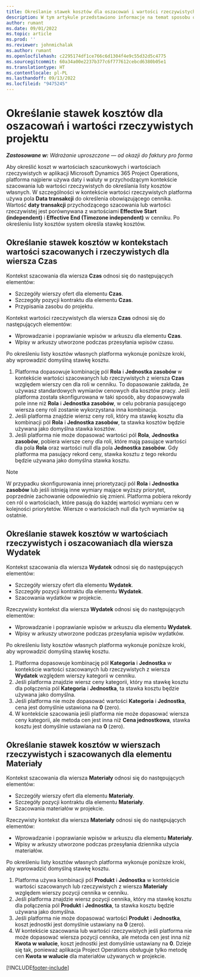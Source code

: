 ```yaml
---
title: Określanie stawek kosztów dla oszacowań i wartości rzeczywistych projektu
description: W tym artykule przedstawiono informacje na temat sposobu określania stawek kosztów w przypadku wartości szacowanych i rzeczywistych projektu.
author: rumant
ms.date: 09/01/2022
ms.topic: article
ms.prod: ''
ms.reviewer: johnmichalak
ms.author: rumant
ms.openlocfilehash: c2295174df1ce766c6d1304f4e9c55d32d5c4775
ms.sourcegitcommit: 60a34a00e2237b377c6f777612cebcd6380b05e1
ms.translationtype: HT
ms.contentlocale: pl-PL
ms.lasthandoff: 09/13/2022
ms.locfileid: "9475245"
---
```

# <a name="determine-cost-rates-for-project-estimates-and-actuals"></a>Określanie stawek kosztów dla oszacowań i wartości rzeczywistych projektu

_**Zastosowane w:** Wdrażanie uproszczone — od okazji do faktury pro forma_

Aby określić koszt w wartościach szacunkowych i wartościach rzeczywistych w aplikacji Microsoft Dynamics 365 Project Operations, platforma najpierw używa daty i waluty w przychodzącym kontekście szacowania lub wartości rzeczywistych do określania listy kosztów własnych. W szczególności w kontekście wartości rzeczywistych platforma używa pola **Data transakcji** do określenia obowiązującego cennika. Wartość **daty transakcji** przychodzącego szacowania lub wartości rzeczywistej jest porównywana z wartościami **Effective Start (independent)** i **Effective End (Timezone independent)** w cenniku. Po określeniu listy kosztów system określa stawkę kosztów. 

## <a name="determining-cost-rates-in-estimate-and-actual-contexts-for-time"></a>Określanie stawek kosztów w kontekstach wartości szacowanych i rzeczywistych dla wiersza Czas

Kontekst szacowania dla wiersza **Czas** odnosi się do następujących elementów:

- Szczegóły wierszy ofert dla elementu **Czas**.
- Szczegóły pozycji kontraktu dla elementu **Czas**.
- Przypisania zasobu do projektu.

Kontekst wartości rzeczywistych dla wiersza **Czas** odnosi się do następujących elementów:

- Wprowadzanie i poprawianie wpisów w arkuszu dla elementu **Czas**.
- Wpisy w arkuszy utworzone podczas przesyłania wpisów czasu.

Po określeniu listy kosztów własnych platforma wykonuje poniższe kroki, aby wprowadzić domyślną stawkę kosztu.

1. Platforma dopasowuje kombinację pól **Rola** i **Jednostka zasobów** w kontekście wartości szacowanych lub rzeczywistych z wiersza **Czas** względem wierszy cen dla roli w cenniku. To dopasowanie zakłada, że używasz standardowych wymiarów cenowych dla kosztów pracy. Jeśli platforma została skonfigurowana w taki sposób, aby dopasowywała pole inne niż **Rola** i **Jednostka zasobów**, w celu pobrania pasującego wiersza ceny roli zostanie wykorzystana inna kombinacja.
1. Jeśli platforma znajdzie wiersz ceny roli, który ma stawkę kosztu dla kombinacji pól **Rola** i **Jednostka zasobów**, ta stawka kosztów będzie używana jako domyślna stawka kosztów.
1. Jeśli platforma nie może dopasować wartości pól **Rola**, **Jednostka zasobów**, pobiera wiersze ceny dla roli, które mają pasujące wartości dla pola **Rola** oraz wartości null dla pola **Jednostka zasobów**. Gdy platforma ma pasujący rekord ceny, stawka kosztu z tego rekordu będzie używana jako domyślna stawka kosztu.

> [!NOTE]
> W przypadku skonfigurowania innej prioretyzacji pól **Rola** i **Jednostka zasobów** lub jeśli istnieją inne wymiary mające wyższy priorytet, poprzednie zachowanie odpowiednio się zmieni. Platforma pobiera rekordy cen ról o wartościach, które pasują do każdej wartości wymiaru cen w kolejności priorytetów. Wiersze o wartościach null dla tych wymiarów są ostatnie.

## <a name="determining-cost-rates-on-actual-and-estimate-lines-for-expense"></a>Określanie stawek kosztów w wartościach rzeczywistych i oszacowaniach dla wiersza Wydatek

Kontekst szacowania dla wiersza **Wydatek** odnosi się do następujących elementów:

- Szczegóły wierszy ofert dla elementu **Wydatek**.
- Szczegóły pozycji kontraktu dla elementu **Wydatek**.
- Szacowania wydatków w projekcie.

Rzeczywisty kontekst dla wiersza **Wydatek** odnosi się do następujących elementów:

- Wprowadzanie i poprawianie wpisów w arkuszu dla elementu **Wydatek**.
- Wpisy w arkuszy utworzone podczas przesyłania wpisów wydatków.

Po określeniu listy kosztów własnych platforma wykonuje poniższe kroki, aby wprowadzić domyślną stawkę kosztu.

1. Platforma dopasowuje kombinację pól **Kategoria** i **Jednostka** w kontekście wartości szacowanych lub rzeczywistych z wiersza **Wydatek** względem wierszy kategorii w cenniku.
1. Jeśli platforma znajdzie wiersz ceny kategorii, który ma stawkę kosztu dla połączenia pól **Kategoria** i **Jednostka**, ta stawka kosztu będzie używana jako domyślna.
1. Jeśli platforma nie może dopasować wartości **Kategoria** i **Jednostka**, cena jest domyślnie ustawiona na **0** (zero).
1. W kontekście szacowania jeśli platforma nie może dopasować wiersza ceny kategorii, ale metoda cen jest inna niż **Cena jednostkowa**, stawka kosztu jest domyślnie ustawiana na **0** (zero).

## <a name="determining-cost-rates-on-actual-and-estimate-lines-for-material"></a>Określanie stawek kosztów w wierszach rzeczywistych i szacowanych dla elementu Materiały

Kontekst szacowania dla wiersza **Materiały** odnosi się do następujących elementów:

- Szczegóły wierszy ofert dla elementu **Materiały**.
- Szczegóły pozycji kontraktu dla elementu **Materiały**.
- Szacowania materiałów w projekcie.

Rzeczywisty kontekst dla wiersza **Materiały** odnosi się do następujących elementów:

- Wprowadzanie i poprawianie wpisów w arkuszu dla elementu **Materiały**.
- Wpisy w arkuszy utworzone podczas przesyłania dziennika użycia materiałów.

Po określeniu listy kosztów własnych platforma wykonuje poniższe kroki, aby wprowadzić domyślną stawkę kosztu.

1. Platforma używa kombinacji pól **Produkt** i **Jednostka** w kontekście wartości szacowanych lub rzeczywistych z wiersza **Materiały** względem wierszy pozycji cennika w cenniku.
1. Jeśli platforma znajdzie wiersz pozycji cennika, który ma stawkę kosztu dla połączenia pól **Produkt** i **Jednostka**, ta stawka kosztu będzie używana jako domyślna.
1. Jeśli platforma nie może dopasować wartości **Produkt** i **Jednostka**, koszt jednostki jest domyślnie ustawiany na **0** (zero).
1. W kontekście szacowania lub wartości rzeczywistych jeśli platforma nie może dopasować wiersza pozycji cennika, ale metoda cen jest inna niż **Kwota w walucie**, koszt jednostki jest domyślnie ustawiany na **0**. Dzieje się tak, ponieważ aplikacja Project Operations obsługuje tylko metodę cen **Kwota w walucie** dla materiałów używanych w projekcie.

[!INCLUDE[footer-include](../../includes/footer-banner.md)]
